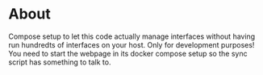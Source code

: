 # About

Compose setup to let this code actually manage interfaces without having run hundredts
of interfaces on your host. Only for development purposes!
You need to start the webpage in its docker compose setup so the sync script has 
something to talk to.
